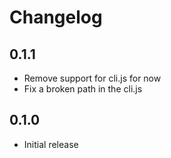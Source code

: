 # Changelog

## 0.1.1
- Remove support for cli.js for now
- Fix a broken path in the cli.js

## 0.1.0
- Initial release
